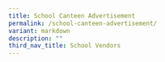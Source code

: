 ```yaml
---
title: School Canteen Advertisement
permalink: /school-canteen-advertisement/
variant: markdown
description: ""
third_nav_title: School Vendors
---
```

